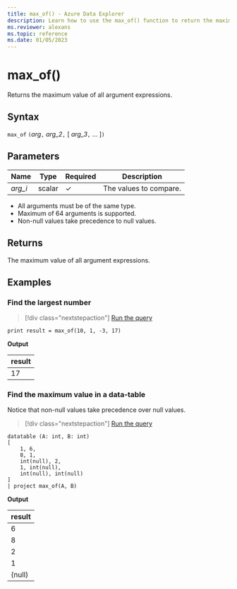 ```yaml
---
title: max_of() - Azure Data Explorer
description: Learn how to use the max_of() function to return the maximum value of all argument expressions.
ms.reviewer: alexans
ms.topic: reference
ms.date: 01/05/2023
---
```

# max_of()

Returns the maximum value of all argument expressions.

## Syntax

`max_of` `(`*arg*`,` *arg_2*`,` [ *arg_3*`,` ... ]`)`

## Parameters

| Name | Type | Required | Description |
|--|--|--|--|
|*arg_i* | scalar | &check; | The values to compare.|

* All arguments must be of the same type.
* Maximum of 64 arguments is supported.
* Non-null values take precedence to null values.

## Returns

The maximum value of all argument expressions.

## Examples

### Find the largest number

> [!div class="nextstepaction"]
> <a href="https://dataexplorer.azure.com/clusters/help/databases/Samples?query=H4sIAAAAAAAAAysoyswrUShKLS7NKVGwVchNrIjPT9MwNNBRMNRR0DUGUuaaADn0q08kAAAA" target="_blank">Run the query</a>

```kusto
print result = max_of(10, 1, -3, 17) 
```

**Output**

|result|
|---|
|17|

### Find the maximum value in a data-table

Notice that non-null values take precedence over null values.

> [!div class="nextstepaction"]
> <a href="https://dataexplorer.azure.com/clusters/help/databases/Samples?query=H4sIAAAAAAAAA0tJLAHCpJxUBQ1HK4XMvBIdBScwrcnLFc3LpQAEhjoKZjoQpoUOkAdhApVo5JXm5GjqKBjpwBUiRDFUwZm8XLG8XDUKBUX5WanJJQq5iRXx+WkajkCLNQGMk9JIjgAAAA==" target="_blank">Run the query</a>

```kusto
datatable (A: int, B: int)
[
    1, 6,
    8, 1,
    int(null), 2,
    1, int(null),
    int(null), int(null)
]
| project max_of(A, B)
```

**Output**

|result|
|---|
|6|
|8|
|2|
|1|
|(null)|
